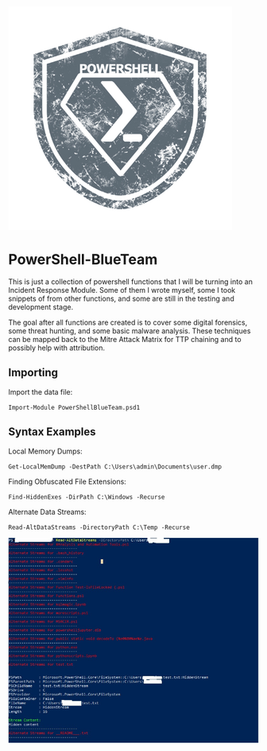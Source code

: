 ![logo](/images/powershell-emblem.jpg)

# PowerShell-BlueTeam
This is just a collection of powershell functions that I will be turning into an Incident Response Module.
Some of them I wrote myself, some I took snippets of from other functions, and some are still in the testing and development stage. 

The goal after all functions are created is to cover some digital forensics, some threat hunting, and some basic malware analysis. These techniques can be mapped back to the Mitre Attack Matrix for TTP chaining and to possibly help with attribution.

## Importing
Import the data file:
```
Import-Module PowerShellBlueTeam.psd1
```

## Syntax Examples

Local Memory Dumps:
```
Get-LocalMemDump -DestPath C:\Users\admin\Documents\user.dmp
```
Finding Obfuscated File Extensions:
```
Find-HiddenExes -DirPath C:\Windows -Recurse
```
Alternate Data Streams:
```
Read-AltDataStreams -DirectoryPath C:\Temp -Recurse
```
![output](/images/datastreamex.jpg)
